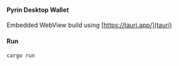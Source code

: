 

#### Pyrin Desktop Wallet

Embedded WebView build using [https://tauri.app/](tauri)


#### Run

```bash
cargo run
```